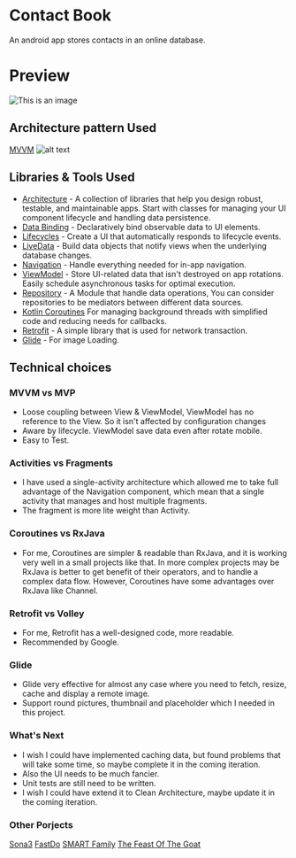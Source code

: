 # Contact Book
An android app stores contacts in an online database.

# Preview

![This is an image](https://zpl.io/VDQPNDl)

## Architecture pattern Used
[MVVM](https://developer.android.com/jetpack/guide)
![alt text][logo]

[logo]: https://developer.android.com/topic/libraries/architecture/images/final-architecture.png "MVVM"

## Libraries & Tools Used
- [Architecture](https://developer.android.com/jetpack/arch/) - A collection of libraries that help you design robust, testable, and maintainable apps. Start with classes for managing your UI component lifecycle and handling data persistence.
- [Data Binding](https://developer.android.com/topic/libraries/data-binding/) - Declaratively bind observable data to UI elements.
- [Lifecycles](https://developer.android.com/topic/libraries/architecture/lifecycle) - Create a UI that automatically responds to lifecycle events.
- [LiveData](https://developer.android.com/topic/libraries/architecture/livedata) - Build data objects that notify views when the underlying database changes.
- [Navigation](https://developer.android.com/topic/libraries/architecture/navigation/) - Handle everything needed for in-app navigation.
- [ViewModel](https://developer.android.com/topic/libraries/architecture/viewmodel) - Store UI-related data that isn't destroyed on app rotations. Easily schedule asynchronous tasks for optimal execution.
- [Repository](https://developer.android.com/jetpack/guide#fetch-data) - A Module that handle data operations, You can consider repositories to be mediators between different data sources.
- [Kotlin Coroutines](https://kotlinlang.org/docs/reference/coroutines-overview.html) For managing background threads with simplified code and reducing needs for callbacks.
- [Retrofit](https://square.github.io/retrofit) - A simple library that is used for network transaction.
- [Glide](https://bumptech.github.io/glide/) - For image Loading.

## Technical choices
### MVVM vs MVP
- Loose coupling between View & ViewModel, ViewModel has no reference to the View. So it isn't affected by configuration changes
- Aware by lifecycle. ViewModel save data even after rotate mobile.
- Easy to Test.
### Activities vs Fragments
- I have used a single-activity architecture which allowed me to take full advantage of the Navigation component, which mean that a single activity that manages and host multiple fragments.
- The fragment is more lite weight than Activity.
### Coroutines vs RxJava
- For me, Coroutines are simpler & readable than RxJava, and it is working very well in a small projects like that. In more complex projects may be RxJava is better to get benefit of their operators, and to handle a complex data flow. However, Coroutines have some advantages over RxJava like Channel.
### Retrofit vs Volley
- For me, Retrofit has a well-designed code, more readable.
- Recommended by Google.

### Glide
- Glide very effective for almost any case where you need to fetch, resize, cache and display a remote image.
- Support round pictures, thumbnail and placeholder which I needed in this project.

### What's Next
- I wish I could have implemented caching data, but found problems that will take some time, so maybe complete it in the coming iteration.
- Also the UI needs to be much fancier.
- Unit tests are still need to be written.
- I wish I could have extend it to Clean Architecture, maybe update it in the coming iteration.

### Other Porjects
[Sona3](https://github.com/islamarr/Sona3)
[FastDo](https://github.com/Ahmedshehatah/Fast-Do)
[SMART Family](https://github.com/Ahmedshehatah/SMART_Family)
[The Feast Of The Goat](https://github.com/Ahmedshehatah/The_Feast_of_the_Goat)


